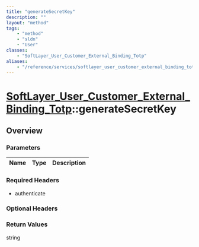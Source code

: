 ```yaml
---
title: "generateSecretKey"
description: ""
layout: "method"
tags:
    - "method"
    - "sldn"
    - "User"
classes:
    - "SoftLayer_User_Customer_External_Binding_Totp"
aliases:
    - "/reference/services/softlayer_user_customer_external_binding_totp/generateSecretKey"
---
```

# [SoftLayer_User_Customer_External_Binding_Totp](/reference/services/SoftLayer_User_Customer_External_Binding_Totp)::generateSecretKey




## Overview 


### Parameters 
|Name | Type | Description |
| --- | --- | --- |


### Required Headers
* authenticate

### Optional Headers

### Return Values
string

